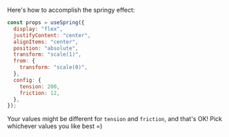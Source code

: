 Here's how to accomplish the springy effect:

```js
const props = useSpring({
  display: "flex",
  justifyContent: "center",
  alignItems: "center",
  position: "absolute",
  transform: "scale(1)",
  from: {
    transform: "scale(0)",
  },
  config: {
    tension: 200,
    friction: 12,
  },
});
```

Your values might be different for `tension` and `friction`, and that's OK! Pick whichever values you like best =)
